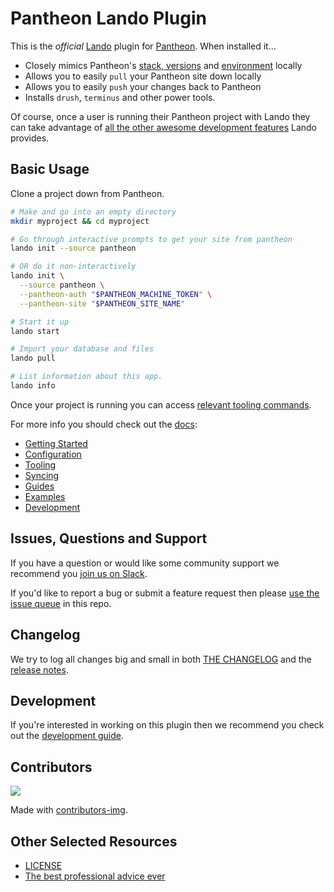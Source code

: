 # Pantheon Lando Plugin

This is the _official_ [Lando](https://lando.dev) plugin for [Pantheon](https://pantheon.io). When installed it...

* Closely mimics Pantheon's [stack, versions](https://pantheon.io/docs/platform/) and [environment](https://pantheon.io/docs/read-environment-config/) locally
* Allows you to easily `pull` your Pantheon site down locally
* Allows you to easily `push` your changes back to Pantheon
* Installs `drush`, `terminus` and other power tools.

Of course, once a user is running their Pantheon project with Lando they can take advantage of [all the other awesome development features](https://docs.lando.dev) Lando provides.


## Basic Usage

Clone a project down from Pantheon.

```bash
# Make and go into an empty directory
mkdir myproject && cd myproject

# Go through interactive prompts to get your site from pantheon
lando init --source pantheon

# OR do it non-interactively
lando init \
  --source pantheon \
  --pantheon-auth "$PANTHEON_MACHINE_TOKEN" \
  --pantheon-site "$PANTHEON_SITE_NAME"

# Start it up
lando start

# Import your database and files
lando pull

# List information about this app.
lando info
```

Once your project is running you can access [relevant tooling commands](https://github.com/lando/pantheon/blob/main/docs/usage.md#application-tooling).

For more info you should check out the [docs](https://docs.lando.dev/pantheon):

* [Getting Started](https://docs.lando.dev/pantheon/getting-started.html)
* [Configuration](https://docs.lando.dev/pantheon/config.html)
* [Tooling](https://docs.lando.dev/pantheon/tooling.html)
* [Syncing](https://docs.lando.dev/pantheon/syncing.html)
* [Guides](https://docs.lando.dev/pantheon/adding-more-tooling.html)
* [Examples](https://github.com/lando/pantheon/tree/main/examples)
* [Development](https://docs.lando.dev/pantheon/development.html)

## Issues, Questions and Support

If you have a question or would like some community support we recommend you [join us on Slack](https://launchpass.com/devwithlando).

If you'd like to report a bug or submit a feature request then please [use the issue queue](https://github.com/lando/pantheon/issues/new/choose) in this repo.

## Changelog

We try to log all changes big and small in both [THE CHANGELOG](https://github.com/lando/pantheon/blob/main/CHANGELOG.md) and the [release notes](https://github.com/lando/pantheon/releases).

## Development

If you're interested in working on this plugin then we recommend you check out the [development guide](https://github.com/lando/pantheon/blob/main/docs/development.md).

## Contributors

<a href="https://github.com/lando/pantheon/graphs/contributors">
  <img src="https://contrib.rocks/image?repo=lando/pantheon" />
</a>

Made with [contributors-img](https://contrib.rocks).

## Other Selected Resources

* [LICENSE](https://github.com/lando/pantheon/blob/main/LICENSE.md)
* [The best professional advice ever](https://www.youtube.com/watch?v=tkBVDh7my9Q)
